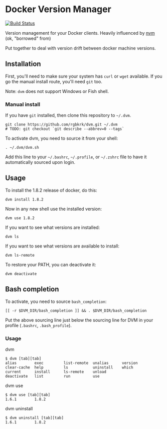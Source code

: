# Docker Version Manager

[![Build Status](https://travis-ci.org/rgbkrk/dvm.svg?branch=master)](https://travis-ci.org/rgbkrk/dvm)

Version management for your Docker clients. Heavily influenced by [nvm]() (ok, "borrowed" from)

Put together to deal with version drift between docker machine versions.

## Installation

First, you'll need to make sure your system has `curl` or `wget` available. If you go the manual install route, you'll need `git` too.

Note: `dvm` does not support Windows or Fish shell.

### Manual install

If you have `git` installed, then clone this repository to `~/.dvm`.

```
git clone https://github.com/rgbkrk/dvm.git ~/.dvm
# TODO: git checkout `git describe --abbrev=0 --tags`
```

To activate dvm, you need to source it from your shell:

```
. ~/.dvm/dvm.sh
```

Add this line to your `~/.bashrc`, `~/.profile`, or `~/.zshrc` file to have it automatically sourced upon login.

## Usage

To install the 1.8.2 release of docker, do this:

    dvm install 1.8.2

Now in any new shell use the installed version:

    dvm use 1.8.2

If you want to see what versions are installed:

    dvm ls

If you want to see what versions are available to install:

    dvm ls-remote

To restore your PATH, you can deactivate it:

    dvm deactivate

## Bash completion

To activate, you need to source `bash_completion`:

  	[[ -r $DVM_DIR/bash_completion ]] && . $DVM_DIR/bash_completion

Put the above sourcing line just below the sourcing line for DVM in your profile (`.bashrc`, `.bash_profile`).

### Usage

dvm

    $ dvm [tab][tab]
    alias        exec         list-remote  unalias      version
    clear-cache  help         ls           uninstall    which
    current      install      ls-remote    unload
    deactivate   list         run          use

dvm use

    $ dvm use [tab][tab]
    1.6.1        1.8.2

dvm uninstall

    $ dvm uninstall [tab][tab]
    1.6.1        1.8.2
